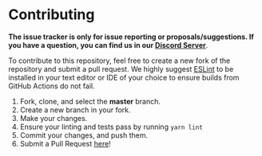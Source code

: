 # Contributing

**The issue tracker is only for issue reporting or proposals/suggestions. If you have a question, you can find us in our [Discord Server]**.

To contribute to this repository, feel free to create a new fork of the repository and
submit a pull request. We highly suggest [ESLint] to be installed
in your text editor or IDE of your choice to ensure builds from GitHub Actions do not fail.

1. Fork, clone, and select the **master** branch.
2. Create a new branch in your fork.
3. Make your changes.
4. Ensure your linting and tests pass by running `yarn lint`
5. Commit your changes, and push them.
6. Submit a Pull Request [here]!

[discord server]: https://join.skyra.pw
[here]: https://github.com/skyra-project/discord-components/pulls
[eslint]: https://eslint.org/
